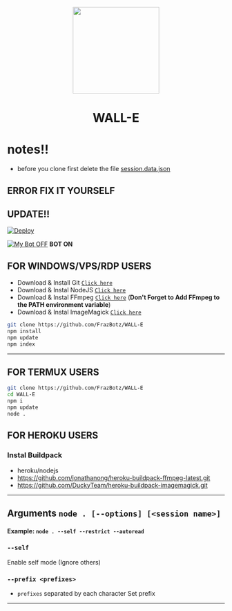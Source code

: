 
<p align="center">
	<img src="https://i.imgur.com/aXe22jG.jpeg" width="200" style="margin-left: auto;margin-right: auto;display: block;">
</p>
<h1 align="center">WALL-E</h1>

# notes!!


* before you clone first delete the file [session.data.json](https://github.com/FrazBotz/WALL-E/blob/main/session.data.json)


## ERROR FIX IT YOURSELF

## UPDATE!!

[![Deploy](https://www.herokucdn.com/deploy/button.svg)](https://heroku.com/deploy?template=https://github.com/FrazBotz/WALL-E)

[![My Bot OFF](https://img.shields.io/badge/MyBot-25D366?style=for-the-badge&logo=whatsapp&logoColor=white)](http://wa.me/+994401456739?text=.menu)
**BOT ON**

## FOR WINDOWS/VPS/RDP USERS

* Download & Install Git [`Click here`](https://git-scm.com/downloads)
* Download & Instal NodeJS [`Click here`](https://nodejs.org/en/download)
* Download & Instal FFmpeg [`Click here`](https://ffmpeg.org/download.html) (**Don't Forget to Add FFmpeg to the PATH environment variable**)
* Download & Instal ImageMagick [`Click here`](https://imagemagick.org/script/download.php)

```bash
git clone https://github.com/FrazBotz/WALL-E
npm install
npm update
npm index
```

---------

## FOR TERMUX USERS
```bash
git clone https://github.com/FrazBotz/WALL-E
cd WALL-E
npm i
npm update
node .
```

## FOR HEROKU USERS

### Instal Buildpack
* heroku/nodejs
* https://github.com/jonathanong/heroku-buildpack-ffmpeg-latest.git
* https://github.com/DuckyTeam/heroku-buildpack-imagemagick.git

---------

## Arguments `node . [--options] [<session name>]`

#### Example: `node . --self --restrict --autoread`

### `--self`

Enable self mode (Ignore others)

### `--prefix <prefixes>`

* `prefixes` separated by each character
Set prefix

---------

